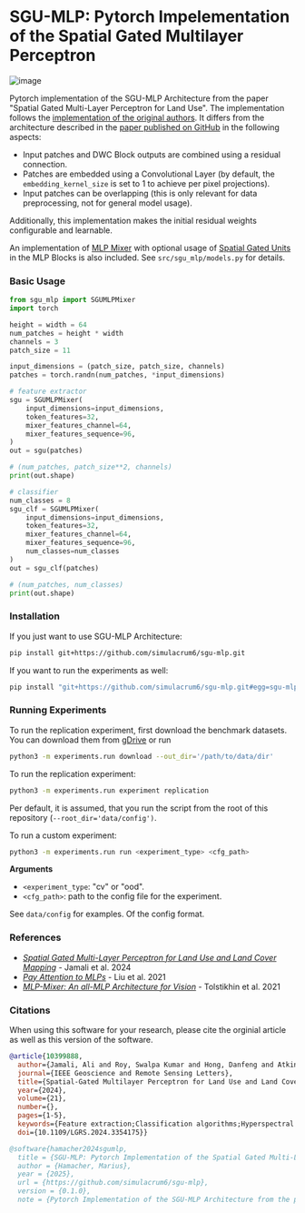 # SGU-MLP: Pytorch Impelementation of the Spatial Gated Multilayer Perceptron
![image](https://zenodo.org/badge/DOI/10.5281/zenodo.15227846.svg)

Pytorch implementation of the SGU-MLP Architecture from the paper "Spatial Gated Multi-Layer Perceptron for Land Use". 
The implementation follows the [implementation of the original authors](https://github.com/aj1365/SGUMLP/blob/main/SGUMLP.ipynb). It differs from the architecture described in the [paper published on GitHub](https://github.com/aj1365/SGUMLP/blob/main/Spatial_Gated_Multi-Layer_Perceptron_for_Land_Use_and_Land_Cover_Mapping.pdf) in the following aspects: 

- Input patches and DWC Block outputs are combined using a residual connection.
- Patches are embedded using a Convolutional Layer (by default, the `embedding_kernel_size` is set to 1 to achieve per pixel projections).
- Input patches can be overlapping (this is only relevant for data preprocessing, not for general model usage).

Additionally, this implementation makes the initial residual weights configurable and learnable. 

An implementation of [MLP Mixer](https://arxiv.org/abs/2105.01601) with optional usage of [Spatial Gated Units](https://arxiv.org/abs/2105.08050) in the MLP Blocks is also included. See `src/sgu_mlp/models.py` for details. 

### Basic Usage

````python
from sgu_mlp import SGUMLPMixer
import torch

height = width = 64
num_patches = height * width
channels = 3
patch_size = 11

input_dimensions = (patch_size, patch_size, channels)
patches = torch.randn(num_patches, *input_dimensions)

# feature extractor
sgu = SGUMLPMixer(
    input_dimensions=input_dimensions,
    token_features=32,
    mixer_features_channel=64,
    mixer_features_sequence=96,
)
out = sgu(patches)

# (num_patches, patch_size**2, channels)
print(out.shape) 

# classifier
num_classes = 8
sgu_clf = SGUMLPMixer(
    input_dimensions=input_dimensions,      
    token_features=32,                      
    mixer_features_channel=64,              
    mixer_features_sequence=96,
    num_classes=num_classes
)
out = sgu_clf(patches)

# (num_patches, num_classes)
print(out.shape)
````

### Installation

If you just want to use SGU-MLP Architecture:
````bash
pip install git+https://github.com/simulacrum6/sgu-mlp.git
````

If you want to run the experiments as well:
````bash
pip install "git+https://github.com/simulacrum6/sgu-mlp.git#egg=sgu-mlp[experiments]"
````

### Running Experiments

To run the replication experiment, first download the benchmark datasets. 
You can download them from [gDrive](https://drive.usercontent.google.com/download?id=1dLJJrNJpQoQeDHybs37iGxmrSU6aP2xv&export=download) or run

````bash
python3 -m experiments.run download --out_dir='/path/to/data/dir'
````

To run the replication experiment:
````bash
python3 -m experiments.run experiment replication
````
Per default, it is assumed, that you run the script from the root of this repository (``--root_dir='data/config')``.

To run a custom experiment:
````bash
python3 -m experiments.run run <experiment_type> <cfg_path>
````
**Arguments**
- `<experiment_type`: "cv" or "ood".
- `<cfg_path>`: path to the config file for the experiment.

See `data/config` for examples. Of the config format.

### References
- _[Spatial Gated Multi-Layer Perceptron for Land Use and Land Cover Mapping](https://doi.org/10.1109/LGRS.2024.3354175)_ - Jamali et al. 2024
- _[Pay Attention to MLPs](https://dl.acm.org/doi/10.5555/3540261.3540965)_ - Liu et al. 2021
- _[MLP-Mixer: An all-MLP Architecture for Vision](https://dl.acm.org/doi/10.5555/3540261.3542118)_ - Tolstikhin et al. 2021

### Citations

When using this software for your research, please cite the orginial article as well as this version of the software.

```bibtex
@article{10399888,
  author={Jamali, Ali and Roy, Swalpa Kumar and Hong, Danfeng and Atkinson, Peter M. and Ghamisi, Pedram},
  journal={IEEE Geoscience and Remote Sensing Letters}, 
  title={Spatial-Gated Multilayer Perceptron for Land Use and Land Cover Mapping}, 
  year={2024},
  volume={21},
  number={},
  pages={1-5},
  keywords={Feature extraction;Classification algorithms;Hyperspectral imaging;Data models;Transformers;Biological system modeling;Training data;Attention mechanism;image classification;spatial gating unit (SGU);vision transformers (ViTs)},
  doi={10.1109/LGRS.2024.3354175}}
```

````bibtex
@software{hamacher2024sgumlp,
  title = {SGU-MLP: Pytorch Implementation of the Spatial Gated Multi-Layer Perceptron},
  author = {Hamacher, Marius},
  year = {2025},
  url = {https://github.com/simulacrum6/sgu-mlp},
  version = {0.1.0},
  note = {Pytorch Implementation of the SGU-MLP Architecture from the paper "Spatial Gated Multi-Layer Perceptron for Land Use and Land Cover Mapping"}}
````
